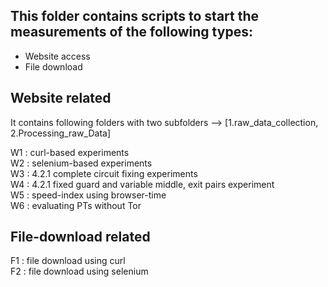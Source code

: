 This folder contains scripts to start the measurements of the following types:
--------------------------------------------------------------------------
- Website access
- File download 


Website related
---------------
It contains following folders with two subfolders --> [1.raw_data_collection, 2.Processing_raw_Data] 

W1 : curl-based experiments  
W2 : selenium-based experiments  
W3 : 4.2.1 complete circuit fixing experiments  
W4 : 4.2.1 fixed guard and variable middle, exit pairs experiment  
W5 : speed-index using browser-time   
W6 : evaluating PTs without Tor 

File-download related
---------------------
F1 : file download using curl  
F2 : file download using selenium  

